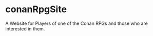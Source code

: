 # conanRpgSite
A Website for Players of one of the Conan RPGs and those who are interested in them. 
